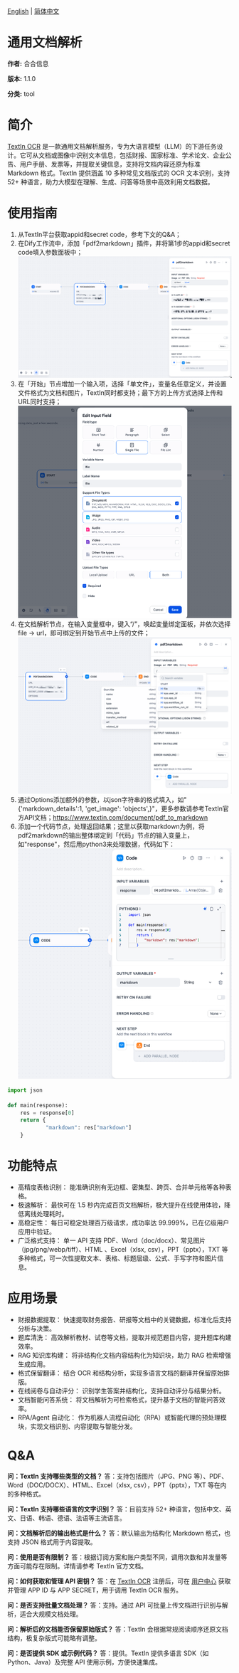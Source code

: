 <!-- language -->

[English](README.md) | [简体中文](README_zh-CN.md)

# 通用文档解析

**作者:** 合合信息

**版本:** 1.1.0

**分类:** tool

# 简介

[TextIn OCR](https://www.textin.com/market/detail/pdf_to_markdown) 是一款通用文档解析服务，专为大语言模型（LLM）的下游任务设计。它可从文档或图像中识别文本信息，包括财报、国家标准、学术论文、企业公告、用户手册、发票等，并提取关键信息，支持将文档内容还原为标准 Markdown 格式。TextIn 提供涵盖 10 多种常见文档版式的 OCR 文本识别，支持 52+ 种语言，助力大模型在理解、生成、问答等场景中高效利用文档数据。

# 使用指南

1. 从TextIn平台获取appid和secret code，参考下文的Q&A；
2. 在Dify工作流中，添加「pdf2markdown」插件，并将第1步的appid和secret code填入参数面板中；
   ![](./_assets/README_02.PNG)
3. 在「开始」节点增加一个输入项，选择「单文件」，变量名任意定义，并设置文件格式为文档和图片，TextIn同时都支持；最下方的上传方式选择上传和URL同时支持；
   ![](./_assets/README_03.PNG)
4. 在文档解析节点，在输入变量框中，键入“/”，唤起变量绑定面板，并依次选择 file -> url，即可绑定到开始节点中上传的文件；
   ![](./_assets/README_04.PNG)
5. 通过Options添加额外的参数，以json字符串的格式填入，如"{'markdown_details':1, 'get_image': 'objects',}"，更多参数请参考TextIn官方API文档；https://www.textin.com/document/pdf_to_markdown
6. 添加一个代码节点，处理返回结果；这里以获取markdown为例，将pdf2markdown的输出整体绑定到「代码」节点的输入变量上，如"response"，然后用python3来处理数据，代码如下：
   ![](./_assets/README_06.PNG)

```python
import json

def main(response):
    res = response[0]
    return {
            "markdown": res["markdown"]
    }
```

# 功能特点

* 高精度表格识别： 能准确识别有无边框、密集型、跨页、合并单元格等各种表格。
* 极速解析： 最快可在 1.5 秒内完成百页文档解析，极大提升在线使用体验，降低离线处理耗时。
* 高稳定性： 每日可稳定处理百万级请求，成功率达 99.999%，已在亿级用户应用中验证。
* 广泛格式支持： 单一 API 支持 PDF、Word（doc/docx）、常见图片（jpg/png/webp/tiff）、HTML 、Excel（xlsx, csv），PPT（pptx），TXT 等多种格式，可一次性提取文本、表格、标题层级、公式、手写字符和图片信息。

# 应用场景

* 财报数据提取： 快速提取财务报告、研报等文档中的关键数据，标准化后支持分析与决策。
* 题库清洗： 高效解析教材、试卷等文档，提取并规范题目内容，提升题库构建效率。
* RAG 知识库构建： 将非结构化文档内容结构化为知识块，助力 RAG 检索增强生成应用。
* 格式保留翻译： 结合 OCR 和结构分析，实现多语言文档的翻译并保留原始排版。
* 在线阅卷与自动评分： 识别学生答案并结构化，支持自动评分与结果分析。
* 文档智能问答系统： 将文档解析为可检索格式，提升基于文档的智能问答效率。
* RPA/Agent 自动化： 作为机器人流程自动化（RPA）或智能代理的预处理模块，实现文档识别、内容提取与智能分发。

# Q&A

**问：TextIn 支持哪些类型的文档？**
答：支持包括图片（JPG、PNG 等）、PDF、Word（DOC/DOCX）、HTML、Excel（xlsx, csv），PPT（pptx），TXT 等在内的多种格式。

**问：TextIn 支持哪些语言的文字识别？**
答：目前支持 52+ 种语言，包括中文、英文、日语、韩语、德语、法语等主流语言。

**问：文档解析后的输出格式是什么？**
答：默认输出为结构化 Markdown 格式，也支持 JSON 格式用于内容提取。

**问：使用是否有限制？**
答：根据订阅方案和账户类型不同，调用次数和并发量等方面可能存在限制。详情请参考 TextIn 官方文档。

**问：如何获取和管理 API 密钥？**
答：在 [TextIn OCR](https://www.textin.com/register/code/68KPRK) 注册后，可在 [用户中心](https://www.textin.com/console/dashboard/setting) 获取并管理 APP ID 与 APP SECRET，用于调用 TextIn OCR 服务。

**问：是否支持批量文档处理？**
答：支持。通过 API 可批量上传文档进行识别与解析，适合大规模文档处理。

**问：解析后的文档能否保留原始版式？**
答：TextIn 会根据常规阅读顺序还原文档结构，极复杂版式可能略有调整。

**问：是否提供 SDK 或示例代码？**
答：提供。TextIn 提供多语言 SDK（如 Python、Java）及完整 API 使用示例，方便快速集成。
